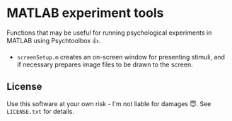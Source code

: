 # MATLAB experiment tools
Functions that may be useful for running psychological experiments in MATLAB using Psychtoolbox :thumbsup:.

* `screenSetup.m` creates an on-screen window for presenting stimuli, and if necessary prepares image files to be drawn to the screen.

## License
Use this software at your own risk - I'm not liable for damages :innocent:. See `LICENSE.txt` for details.
